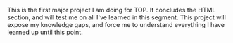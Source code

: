 This is the first major project I am doing for TOP. It concludes the HTML section, and will test me on all I've learned in this segment. This project will expose my knowledge gaps, and force me to understand everything I have learned up until this point.